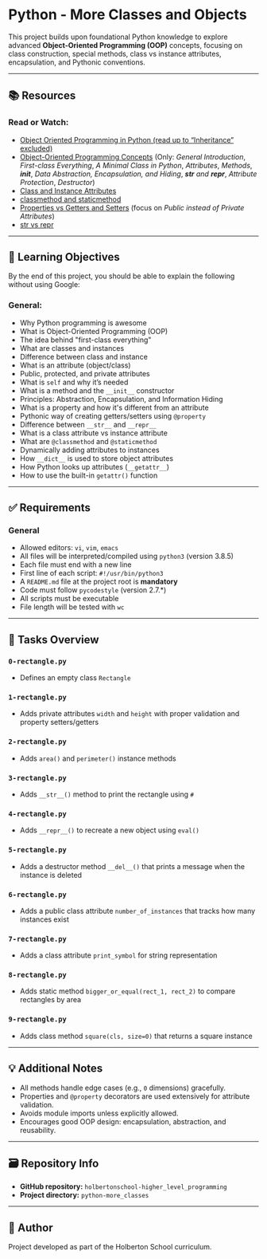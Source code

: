 # Python - More Classes and Objects

This project builds upon foundational Python knowledge to explore advanced **Object-Oriented Programming (OOP)** concepts, focusing on class construction, special methods, class vs instance attributes, encapsulation, and Pythonic conventions.

---

## 📚 Resources

### Read or Watch:
- [Object Oriented Programming in Python (read up to “Inheritance” excluded)](https://docs.python.org/3/tutorial/classes.html)
- [Object-Oriented Programming Concepts](https://python-course.eu/oop/object-oriented-programming.php) (Only: *General Introduction*, *First-class Everything*, *A Minimal Class in Python*, *Attributes*, *Methods*, *__init__*, *Data Abstraction, Encapsulation, and Hiding*, *__str__ and __repr__*, *Attribute Protection*, *Destructor*)
- [Class and Instance Attributes](https://docs.python.org/3/tutorial/classes.html#class-and-instance-variables)
- [classmethod and staticmethod](https://realpython.com/instance-class-and-static-methods-demystified/)
- [Properties vs Getters and Setters](https://python-course.eu/oop/properties-vs-getters-and-setters.php) (focus on *Public instead of Private Attributes*)
- [str vs repr](https://stackoverflow.com/questions/1436703/difference-between-str-and-repr-in-python)

---

## 🎯 Learning Objectives

By the end of this project, you should be able to explain the following without using Google:

### General:
- Why Python programming is awesome
- What is Object-Oriented Programming (OOP)
- The idea behind "first-class everything"
- What are classes and instances
- Difference between class and instance
- What is an attribute (object/class)
- Public, protected, and private attributes
- What is `self` and why it’s needed
- What is a method and the `__init__` constructor
- Principles: Abstraction, Encapsulation, and Information Hiding
- What is a property and how it's different from an attribute
- Pythonic way of creating getters/setters using `@property`
- Difference between `__str__` and `__repr__`
- What is a class attribute vs instance attribute
- What are `@classmethod` and `@staticmethod`
- Dynamically adding attributes to instances
- How `__dict__` is used to store object attributes
- How Python looks up attributes (`__getattr__`)
- How to use the built-in `getattr()` function

---

## ✅ Requirements

### General
- Allowed editors: `vi`, `vim`, `emacs`
- All files will be interpreted/compiled using `python3` (version 3.8.5)
- Each file must end with a new line
- First line of each script: `#!/usr/bin/python3`
- A `README.md` file at the project root is **mandatory**
- Code must follow `pycodestyle` (version 2.7.*)
- All scripts must be executable
- File length will be tested with `wc`

---

## 🧠 Tasks Overview

### `0-rectangle.py`
- Defines an empty class `Rectangle`

### `1-rectangle.py`
- Adds private attributes `width` and `height` with proper validation and property setters/getters

### `2-rectangle.py`
- Adds `area()` and `perimeter()` instance methods

### `3-rectangle.py`
- Adds `__str__()` method to print the rectangle using `#`

### `4-rectangle.py`
- Adds `__repr__()` to recreate a new object using `eval()`

### `5-rectangle.py`
- Adds a destructor method `__del__()` that prints a message when the instance is deleted

### `6-rectangle.py`
- Adds a public class attribute `number_of_instances` that tracks how many instances exist

### `7-rectangle.py`
- Adds a class attribute `print_symbol` for string representation

### `8-rectangle.py`
- Adds static method `bigger_or_equal(rect_1, rect_2)` to compare rectangles by area

### `9-rectangle.py`
- Adds class method `square(cls, size=0)` that returns a square instance

---

## 💡 Additional Notes

- All methods handle edge cases (e.g., `0` dimensions) gracefully.
- Properties and `@property` decorators are used extensively for attribute validation.
- Avoids module imports unless explicitly allowed.
- Encourages good OOP design: encapsulation, abstraction, and reusability.

---

## 🗃 Repository Info

- **GitHub repository:** `holbertonschool-higher_level_programming`
- **Project directory:** `python-more_classes`

---

## 🏁 Author

Project developed as part of the Holberton School curriculum.

